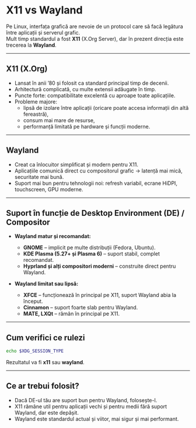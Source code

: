 # X11 vs Wayland

Pe Linux, interfața grafică are nevoie de un protocol care să facă legătura între aplicații și serverul grafic.  
Mult timp standardul a fost **X11** (X.Org Server), dar în prezent direcția este trecerea la **Wayland**.  

---

## X11 (X.Org)

- Lansat în anii ’80 și folosit ca standard principal timp de decenii.  
- Arhitectură complicată, cu multe extensii adăugate în timp.  
- Puncte forte: compatibilitate excelentă cu aproape toate aplicațiile.  
- Probleme majore:  
  - lipsă de izolare între aplicații (oricare poate accesa informații din altă fereastră),  
  - consum mai mare de resurse,  
  - performanță limitată pe hardware și funcții moderne.  

---

## Wayland

- Creat ca înlocuitor simplificat și modern pentru X11.  
- Aplicațiile comunică direct cu compositorul grafic → latență mai mică, securitate mai bună.  
- Suport mai bun pentru tehnologii noi: refresh variabil, ecrane HiDPI, touchscreen, GPU moderne.  

---

## Suport în funcție de Desktop Environment (DE) / Compositor

- **Wayland matur și recomandat:**  
  - **GNOME** – implicit pe multe distribuții (Fedora, Ubuntu).  
  - **KDE Plasma (5.27+ și Plasma 6)** – suport stabil, complet recomandat.  
  - **Hyprland și alți compositori moderni** – construite direct pentru Wayland.  

- **Wayland limitat sau lipsă:**  
  - **XFCE** – funcționează în principal pe X11, suport Wayland abia la început.  
  - **Cinnamon** – suport foarte slab pentru Wayland.  
  - **MATE, LXQt** – rămân în principal pe X11.  

---

## Cum verifici ce rulezi

```bash
echo $XDG_SESSION_TYPE
```
Rezultatul va fi **x11** sau **wayland**.

---

## Ce ar trebui folosit?

- Dacă DE-ul tău are suport bun pentru Wayland, folosește-l.
- X11 rămâne util pentru aplicații vechi și pentru medii fără suport Wayland, dar este depășit.
- Wayland este standardul actual și viitor, mai sigur și mai performant.

